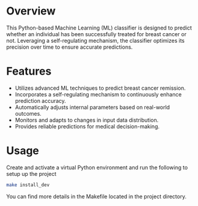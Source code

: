 # Overview
This Python-based Machine Learning (ML) classifier is designed to predict whether an individual has been successfully treated for breast cancer or not. Leveraging a self-regulating mechanism, the classifier optimizes its precision over time to ensure accurate predictions.

# Features
* Utilizes advanced ML techniques to predict breast cancer remission.
* Incorporates a self-regulating mechanism to continuously enhance prediction accuracy.
* Automatically adjusts internal parameters based on real-world outcomes.
* Monitors and adapts to changes in input data distribution.
* Provides reliable predictions for medical decision-making.

# Usage

Create and activate a virtual Python environment and run the following to setup up the project

```bash
make install_dev
```

You can find more details in the Makefile located in the project directory.